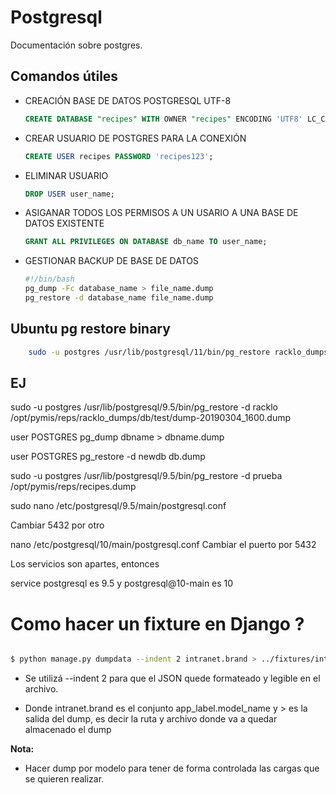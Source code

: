 # Postgresql # 

Documentación sobre postgres.

## Comandos útiles ##

* CREACIÓN BASE DE DATOS POSTGRESQL UTF-8

    ```SQL
    CREATE DATABASE "recipes" WITH OWNER "recipes" ENCODING 'UTF8' LC_COLLATE = 'en_US.UTF-8' LC_CTYPE = 'en_US.UTF-8' TEMPLATE template0;
    ```

* CREAR USUARIO DE POSTGRES PARA LA CONEXIÓN

    ```SQL
    CREATE USER recipes PASSWORD 'recipes123';
    ```

* ELIMINAR USUARIO

    ```SQL
    DROP USER user_name;
    ```

* ASIGANAR TODOS LOS PERMISOS A UN USARIO A UNA BASE DE DATOS EXISTENTE




    ```SQL
    GRANT ALL PRIVILEGES ON DATABASE db_name TO user_name;
    ```

* GESTIONAR BACKUP DE BASE DE DATOS

    ```bash
    #!/bin/bash
    pg_dump -Fc database_name > file_name.dump
    pg_restore -d database_name file_name.dump
    ```

## Ubuntu pg restore binary
```bash
    sudo -u postgres /usr/lib/postgresql/11/bin/pg_restore racklo_dumps/db/test/dump
```


## EJ

sudo -u postgres /usr/lib/postgresql/9.5/bin/pg_restore -d racklo /opt/pymis/reps/racklo_dumps/db/test/dump-20190304_1600.dump

user POSTGRES pg_dump dbname > dbname.dump

user POSTGRES pg_restore -d newdb db.dump

sudo -u postgres /usr/lib/postgresql/9.5/bin/pg_restore -d prueba /opt/pymis/reps/recipes.dump

sudo nano /etc/postgresql/9.5/main/postgresql.conf 

Cambiar 5432 por otro

nano /etc/postgresql/10/main/postgresql.conf 
Cambiar el puerto por 5432

Los servicios son apartes, entonces

service postgresql es 9.5 y postgresql@10-main es 10



# Como hacer un fixture en Django ?


```bash

$ python manage.py dumpdata --indent 2 intranet.brand > ../fixtures/intranet_brand.json

```
* Se utilizá --indent 2 para que el JSON quede formateado y legible en el archivo.

* Donde intranet.brand es el conjunto app_label.model_name y > es la salida del dump, es decir la ruta y archivo donde va a quedar almacenado el dump

**Nota:**
* Hacer dump por modelo para tener de forma controlada las cargas que se quieren realizar.
